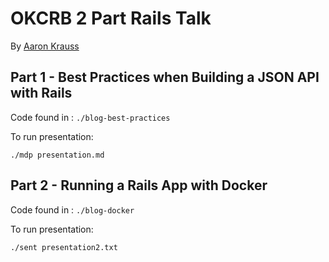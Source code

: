 # OKCRB 2 Part Rails Talk
By [Aaron Krauss](https://thesocietea.org)

## Part 1 - Best Practices when Building a JSON API with Rails

Code found in : `./blog-best-practices`

To run presentation:

```./mdp presentation.md```

## Part 2 - Running a Rails App with Docker

Code found in : `./blog-docker`

To run presentation:

```./sent presentation2.txt```
